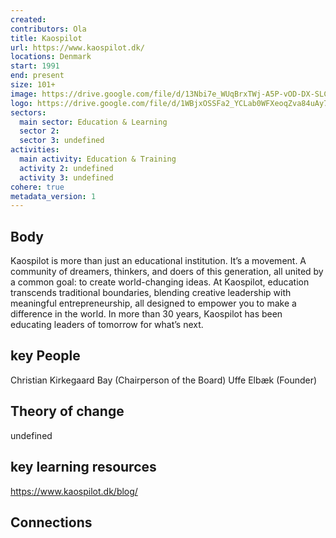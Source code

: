 ```yaml
---
created:
contributors: Ola
title: Kaospilot
url: https://www.kaospilot.dk/
locations: Denmark
start: 1991
end: present
size: 101+
image: https://drive.google.com/file/d/13Nbi7e_WUqBrxTWj-A5P-vOD-DX-SLCj/view?usp=drive_link
logo: https://drive.google.com/file/d/1WBjxOSSFa2_YCLab0WFXeoqZva84uAy7/view?usp=drive_link
sectors:
  main sector: Education & Learning
  sector 2: 
  sector 3: undefined
activities: 
  main activity: Education & Training
  activity 2: undefined
  activity 3: undefined
cohere: true
metadata_version: 1
---
```



## Body

Kaospilot is more than just an educational institution. It’s a movement. A community of dreamers, thinkers, and doers of this generation, all united by a common goal: to create world-changing ideas. At Kaospilot, education transcends traditional boundaries, blending creative leadership with meaningful entrepreneurship, all designed to empower you to make a difference in the world. In more than 30 years, Kaospilot has been educating leaders of tomorrow for what’s next.

## key People

Christian Kirkegaard Bay (Chairperson of the Board)
Uffe Elbæk (Founder)

## Theory of change

undefined

## key learning resources

https://www.kaospilot.dk/blog/

## Connections



